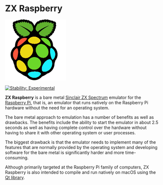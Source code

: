 # ZX Raspberry

![ZX Raspeberry Logo](docs/assets/img/zx_raspberry_green_200x200.png)

[![Stability: Experimental](https://masterminds.github.io/stability/experimental.svg)](https://masterminds.github.io/stability/experimental.html)

**ZX Raspberry** is a bare metal [Sinclair ZX Spectrum](https://en.wikipedia.org/wiki/ZX_Spectrum) emulator for the [Raspberry Pi](https://www.raspberrypi.org), that is, an emulator that runs natively on the Raspberry Pi hardware without the need for an operating system.

The bare metal approach to emulation has a number of benefits as well as drawbacks.  The benefits include the ability to start the emulator in about 2.5 seconds as well as having complete control over the hardware without having to share it with other operating system or user processes.

The biggest drawback is that the emulator needs to implement many of the features that are normally provided by the operating system and developing software for the bare metal is significantly harder and more time-consuming.

Although primarily targeted at the Raspberry Pi family of computers, ZX Raspberry is also intended to compile and run natively on macOS using the [Qt library](https://www.qt.io).
